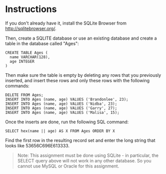 # Instructions
If you don't already have it, install the SQLite Browser from http://sqlitebrowser.org/.

Then, create a SQLITE database or use an existing database and create a table in the database called "Ages":
```
CREATE TABLE Ages (
  name VARCHAR(128),
  age INTEGER
)
```

Then make sure the table is empty by deleting any rows that you previously inserted, and insert these rows and only these rows with the following commands:
```
DELETE FROM Ages;
INSERT INTO Ages (name, age) VALUES ('Brandonlee', 23);
INSERT INTO Ages (name, age) VALUES ('Nidba', 23);
INSERT INTO Ages (name, age) VALUES ('Garry', 27);
INSERT INTO Ages (name, age) VALUES ('Malisa', 15);
```

Once the inserts are done, run the following SQL command:
```
SELECT hex(name || age) AS X FROM Ages ORDER BY X
```

Find the first row in the resulting record set and enter the long string that looks like 53656C696E613333.

> Note: This assignment must be done using SQLite - in particular, the SELECT query above will not work in any other database. So you cannot use MySQL or Oracle for this assignment.
